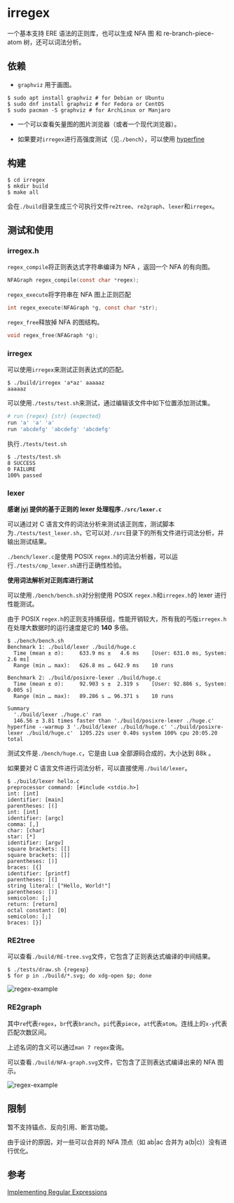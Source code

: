 # irregex

一个基本支持 ERE 语法的正则库，也可以生成 NFA 图 和 re-branch-piece-atom 树，还可以词法分析。

## 依赖

- `graphviz` 用于画图。

```console
$ sudo apt install graphviz # for Debian or Ubuntu
$ sudo dnf install graphviz # for Fedora or CentOS
$ sudo pacman -S graphviz # for ArchLinux or Manjaro
```

- 一个可以查看矢量图的图片浏览器（或者一个现代浏览器）。

- 如果要对`irregex`进行高强度测试（见`./bench`），可以使用 [hyperfine](https://github.com/sharkdp/hyperfine)

## 构建

```console
$ cd irregex
$ mkdir build
$ make all
```

会在`./build`目录生成三个可执行文件`re2tree`、`re2graph`、`lexer`和`irregex`。

## 测试和使用

### irregex.h

`regex_compile`将正则表达式字符串编译为 NFA ，返回一个 NFA 的有向图。
```c
NFAGraph regex_compile(const char *regex);
```

`regex_execute`将字符串在 NFA 图上正则匹配
```c
int regex_execute(NFAGraph *g, const char *str);
```

`regex_free`释放掉 NFA 的图结构。
```c
void regex_free(NFAGraph *g);
```

### irregex

可以使用`irregex`来测试正则表达式的匹配。

```console
$ ./build/irregex 'a*az' aaaaaz
aaaaaz
```

可以使用`./tests/test.sh`来测试，通过编辑该文件中如下位置添加测试集。

```bash
# run {regex} {str} {expected}
run 'a' 'a' 'a'
run 'abcdefg' 'abcdefg' 'abcdefg'
```

执行`./tests/test.sh`

```console
$ ./tests/test.sh
8 SUCCESS
0 FAILURE
100% passed
```

### lexer

**感谢 [jyi](https://github.com/jyi2ya) 提供的基于正则的 lexer 处理程序`./src/lexer.c`**

可以通过对 C 语言文件的词法分析来测试该正则库，测试脚本为`./tests/test_lexer.sh`，它可以对`./src`目录下的所有文件进行词法分析，并输出测试结果。

`./bench/lexer.c`是使用 POSIX `regex.h`的词法分析器，可以运行`./tests/cmp_lexer.sh`进行正确性检验。

**使用词法解析对正则库进行测试**

可以使用`./bench/bench.sh`对分别使用 POSIX `regex.h`和`irregex.h`的 lexer 进行性能测试。

由于 POSIX `regex.h`的正则支持捕获组，性能开销较大，所有我的丐版`irregex.h`在处理大数据时的运行速度是它的 **140** 多倍。

```console
$ ./bench/bench.sh
Benchmark 1: ./build/lexer ./build/huge.c
  Time (mean ± σ):     633.9 ms ±   4.6 ms    [User: 631.0 ms, System: 2.6 ms]
  Range (min … max):   626.8 ms … 642.9 ms    10 runs

Benchmark 2: ./build/posixre-lexer ./build/huge.c
  Time (mean ± σ):     92.903 s ±  2.319 s    [User: 92.886 s, System: 0.005 s]
  Range (min … max):   89.286 s … 96.371 s    10 runs

Summary
  './build/lexer ./huge.c' ran
  146.56 ± 3.81 times faster than './build/posixre-lexer ./huge.c'
hyperfine --warmup 3 './build/lexer ./build/huge.c' './build/posixre-lexer ./build/huge.c'  1205.22s user 0.40s system 100% cpu 20:05.20 total
```

测试文件是`./bench/huge.c`，它是由 Lua 全部源码合成的，大小达到 88k 。

如果要对 C 语言文件进行词法分析，可以直接使用`./build/lexer`。

```console
$ ./build/lexer hello.c
preprocessor command: [#include <stdio.h>]
int: [int]
identifier: [main]
parentheses: [(]
int: [int]
identifier: [argc]
comma: [,]
char: [char]
star: [*]
identifier: [argv]
square brackets: [[]
square brackets: []]
parentheses: [)]
braces: [{]
identifier: [printf]
parentheses: [(]
string literal: ["Hello, World!"]
parentheses: [)]
semicolon: [;]
return: [return]
octal constant: [0]
semicolon: [;]
braces: [}]
```


### RE2tree

可以查看`./build/RE-tree.svg`文件，它包含了正则表达式编译的中间结果。

```console
$ ./tests/draw.sh {regexp}
$ for p in ./build/*.svg; do xdg-open $p; done
```

![regex-example](./images/RE-tree.svg)

### RE2graph

其中`re`代表`regex`，`br`代表`branch`，`pi`代表`piece`，`at`代表`atom`。连线上的`x-y`代表匹配次数区间。

上述名词的含义可以通过`man 7 regex`查询。

可以查看`./build/NFA-graph.svg`文件，它包含了正则表达式编译出来的 NFA 图示。

![regex-example](./images/NFA-graph.svg)

## 限制

暂不支持锚点、反向引用、断言功能。

由于设计的原因，对一些可以合并的 NFA 顶点（如 ab|ac 合并为 a(b|c)）没有进行优化。

## 参考

[Implementing Regular Expressions](https://swtch.com/~rsc/regexp/)
